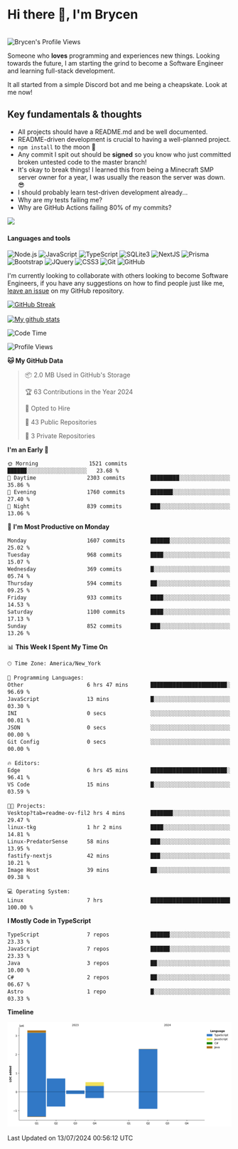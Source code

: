 # Hi there 👋, I'm Brycen

<br>
<img src="https://komarev.com/ghpvc/?username=BrycensRanch" alt="Brycen's Profile Views" />

Someone who **loves** programming and experiences new things. Looking towards the future, I am starting the grind to become a Software Engineer and learning full-stack development.

It all started from a simple Discord bot and me being a cheapskate. Look at me now!

## Key fundamentals & thoughts

- All projects should have a README.md and be well documented.
- README-driven development is crucial to having a well-planned project.
- `npm install` to the moon 🚀
- Any commit I spit out should be **signed** so you know who just committed broken untested code to the master branch!
- It's okay to break things! I learned this from being a Minecraft SMP server owner for a year, I was usually the reason the server was down. 😎
- I should probably learn test-driven development already...
- Why are my tests failing me?
- Why are GitHub Actions failing 80% of my commits? 

<img src="https://res.cloudinary.com/practicaldev/image/fetch/s--OoBLh7-Q--/c_limit%2Cf_auto%2Cfl_progressive%2Cq_auto%2Cw_880/https://cdn-images-1.medium.com/max/1614/1%2A8BlqJ8lNVZzuRjAg1mZ50w.png" height="400"/>

<h4>Languages and tools</h4>
<p>
  <img src="https://img.shields.io/badge/node.js%20-%2343853D.svg?&style=for-the-badge&logo=node.js&logoColor=white" alt="Node.js" />
  <img src="https://img.shields.io/badge/javascript%20-%23323330.svg?&style=for-the-badge&logo=javascript&logoColor=%23F7DF1E" alt="JavaScript" />
  <img src="https://img.shields.io/badge/typescript%20-%23323330.svg?&style=for-the-badge&logo=typescript&logoColor=#3467eb" alt="TypeScript" />
  <img src="https://img.shields.io/badge/sqlite3%20-%23323330.svg?&style=for-the-badge&logo=sqlite&logoColor=#3467eb" alt="SQLite3" />
  <img src="https://img.shields.io/badge/Next.JS%20-%23323330.svg?&style=for-the-badge&logo=next.js&logoColor=#3467eb" alt="NextJS" />
  <img src="https://img.shields.io/badge/Prisma%20-%23323330.svg?&style=for-the-badge&logo=prisma&logoColor=#3467eb" alt="Prisma" />
  <img src="https://img.shields.io/badge/bootstrap%20-%23323330.svg?&style=for-the-badge&logo=bootstrap" alt="Bootstrap" />
  <img src="https://img.shields.io/badge/jquery%20-%23323330.svg?&style=for-the-badge&logo=jquery" alt="JQuery" />
  <img src="https://img.shields.io/badge/css3%20-%23323330.svg?&style=for-the-badge&logo=css3" alt="CSS3" />
  <img src="https://img.shields.io/badge/git%20-%23323330.svg?&style=for-the-badge&logo=git" alt="Git" />
  <img src="https://img.shields.io/badge/github%20-%23323330.svg?&style=for-the-badge&logo=github" alt="GitHub" />
</p>

 I'm currently looking to collaborate with others looking to become Software Engineers, if you have any suggestions on how to find people just like me, [leave an issue](https://github.com/BrycensRanch/BrycensRanch/issues/new) on my GitHub repository.
 
 <p><a href="https://git.io/streak-stats"><img src="https://streak-stats.demolab.com?user=BrycensRanch&amp;theme=dark&amp;hide_border=true&amp;fire=EB5454&amp;ring=0CEB19" alt="GitHub Streak"></a></p>

<a href="https://github.com/anuraghazra/github-readme-stats">
  <img align="center" src="https://github-readme-stats.anuraghazra1.vercel.app/api?username=BrycensRanch&show_icons=true&line_height=27&include_all_commits=true" alt="My github stats" />
</a>

<!--START_SECTION:waka-->
![Code Time](http://img.shields.io/badge/Code%20Time-687%20hrs%2032%20mins-blue)

![Profile Views](http://img.shields.io/badge/Profile%20Views-14-blue)

**🐱 My GitHub Data** 

> 📦 2.0 MB Used in GitHub's Storage 
 > 
> 🏆 63 Contributions in the Year 2024
 > 
> 💼 Opted to Hire
 > 
> 📜 43 Public Repositories 
 > 
> 🔑 3 Private Repositories 
 > 
**I'm an Early 🐤** 

```text
🌞 Morning                1521 commits        ██████░░░░░░░░░░░░░░░░░░░   23.68 % 
🌆 Daytime                2303 commits        █████████░░░░░░░░░░░░░░░░   35.86 % 
🌃 Evening                1760 commits        ███████░░░░░░░░░░░░░░░░░░   27.40 % 
🌙 Night                  839 commits         ███░░░░░░░░░░░░░░░░░░░░░░   13.06 % 
```
📅 **I'm Most Productive on Monday** 

```text
Monday                   1607 commits        ██████░░░░░░░░░░░░░░░░░░░   25.02 % 
Tuesday                  968 commits         ████░░░░░░░░░░░░░░░░░░░░░   15.07 % 
Wednesday                369 commits         █░░░░░░░░░░░░░░░░░░░░░░░░   05.74 % 
Thursday                 594 commits         ██░░░░░░░░░░░░░░░░░░░░░░░   09.25 % 
Friday                   933 commits         ████░░░░░░░░░░░░░░░░░░░░░   14.53 % 
Saturday                 1100 commits        ████░░░░░░░░░░░░░░░░░░░░░   17.13 % 
Sunday                   852 commits         ███░░░░░░░░░░░░░░░░░░░░░░   13.26 % 
```


📊 **This Week I Spent My Time On** 

```text
🕑︎ Time Zone: America/New_York

💬 Programming Languages: 
Other                    6 hrs 47 mins       ████████████████████████░   96.69 % 
JavaScript               13 mins             █░░░░░░░░░░░░░░░░░░░░░░░░   03.30 % 
INI                      0 secs              ░░░░░░░░░░░░░░░░░░░░░░░░░   00.01 % 
JSON                     0 secs              ░░░░░░░░░░░░░░░░░░░░░░░░░   00.00 % 
Git Config               0 secs              ░░░░░░░░░░░░░░░░░░░░░░░░░   00.00 % 

🔥 Editors: 
Edge                     6 hrs 45 mins       ████████████████████████░   96.41 % 
VS Code                  15 mins             █░░░░░░░░░░░░░░░░░░░░░░░░   03.59 % 

🐱‍💻 Projects: 
Vesktop?tab=readme-ov-fil2 hrs 4 mins        ███████░░░░░░░░░░░░░░░░░░   29.47 % 
linux-tkg                1 hr 2 mins         ████░░░░░░░░░░░░░░░░░░░░░   14.81 % 
Linux-PredatorSense      58 mins             ███░░░░░░░░░░░░░░░░░░░░░░   13.95 % 
fastify-nextjs           42 mins             ███░░░░░░░░░░░░░░░░░░░░░░   10.21 % 
Image Host               39 mins             ██░░░░░░░░░░░░░░░░░░░░░░░   09.38 % 

💻 Operating System: 
Linux                    7 hrs               █████████████████████████   100.00 % 
```

**I Mostly Code in TypeScript** 

```text
TypeScript               7 repos             ██████░░░░░░░░░░░░░░░░░░░   23.33 % 
JavaScript               7 repos             ██████░░░░░░░░░░░░░░░░░░░   23.33 % 
Java                     3 repos             ██░░░░░░░░░░░░░░░░░░░░░░░   10.00 % 
C#                       2 repos             ██░░░░░░░░░░░░░░░░░░░░░░░   06.67 % 
Astro                    1 repo              █░░░░░░░░░░░░░░░░░░░░░░░░   03.33 % 
```



**Timeline**

![Lines of Code chart](https://raw.githubusercontent.com/BrycensRanch/BrycensRanch/main/assets/bar_graph.png)


 Last Updated on 13/07/2024 00:56:12 UTC
<!--END_SECTION:waka-->

<!--
**BrycensRanch/BrycensRanch** is a ✨ _special_ ✨ repository because its `README.md` (this file) appears on your GitHub profile.

Here are some ideas to get you started:

- 🔭 I’m currently working on ...
- 🌱 I’m currently learning ...
- 👯 I’m looking to collaborate on ...
- 🤔 I’m looking for help with ...
- 💬 Ask me about ...
- 📫 How to reach me: ...
- 😄 Pronouns: ...
- ⚡ Fun fact: ...
-->

